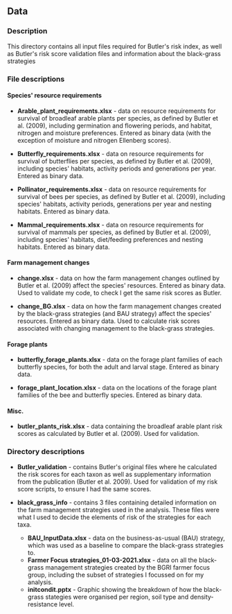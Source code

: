 ## Data

### Description
This directory contains all input files required for Butler's risk index, as well as Butler's risk score validation files and information about the black-grass strategies


### File descriptions

#### Species' resource requirements
- **Arable_plant_requirements.xlsx** - data on resource requirements for survival of broadleaf arable plants per species, as defined by Butler et al. (2009), including germination and flowering periods, and habitat, nitrogen and moisture preferences. Entered as binary data (with the exception of moisture and nitrogen Ellenberg scores).

- **Butterfly_requirements.xlsx** - data on resource requirements for survival of butterflies per species, as defined by Butler et al. (2009), including species' habitats, activity periods and generations per year. Entered as binary data.

- **Pollinator_requirements.xlsx** - data on resource requirements for survival of bees per species, as defined by Butler et al. (2009), including species' habitats, activity periods, generations per year and nesting habitats. Entered as binary data.

- **Mammal_requirements.xlsx** - data on resource requirements for survival of mammals per species, as defined by Butler et al. (2009), including species' habitats, diet/feeding preferences and nesting habitats. Entered as binary data.

#### Farm management changes
- **change.xlsx** - data on how the farm management changes outlined by Butler et al. (2009) affect the species' resources. Entered as binary data. Used to validate my code, to check I get the same risk scores as Butler.

- **change_BG.xlsx** - data on how the farm management changes created by the black-grass strategies (and BAU strategy) affect the species' resources. Entered as binary data. Used to calculate risk scores associated with changing management to the black-grass strategies.

#### Forage plants

- **butterfly_forage_plants.xlsx** - data on the forage plant families of each butterfly species, for both the adult and larval stage. Entered as binary data.

- **forage_plant_location.xlsx** - data on the locations of the forage plant families of the bee and butterfly species. Entered as binary data.

#### Misc.

- **butler_plants_risk.xlsx** - data containing the broadleaf arable plant risk scores as calculated by Butler et al. (2009). Used for validation.


### Directory descriptions

- **Butler_validation** - contains Butler's original files where he calculated the risk scores for each taxon as well as supplementary information from the publication (Butler et al. 2009). Used for validation of my risk score scripts, to ensure I had the same scores.

- **black_grass_info** - contains 3 files containing detailed information on the farm management strategies used in the analysis. These files were what I used to decide the elements of risk of the strategies for each taxa.
  - **BAU_InputData.xlsx** - data on the business-as-usual (BAU) strategy, which was used as a baseline to compare the black-grass strategies to.
  - **Farmer Focus strategies_01-03-2021.xlsx** - data on all the black-grass management strategies created by the BGRI farmer focus group, including the subset of strategies I focussed on for my analysis.
  - **initcondit.pptx** - Graphic showing the breakdown of how the black-grass stategies were organised per region, soil type and density-resistance level.
